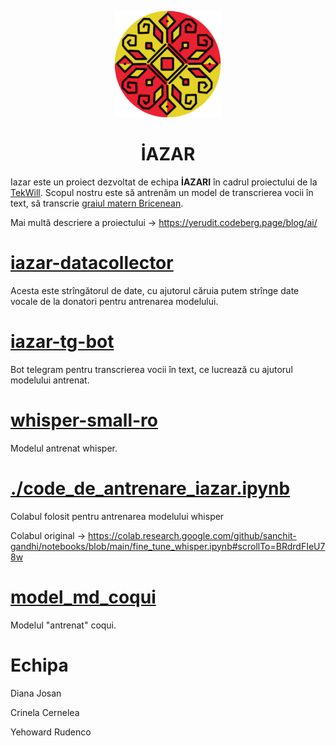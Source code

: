 <p align="center">
  <img src="./static/iazar-logo.png" alt="logo" height="170dp">
</p>


<h1 align="center">İAZAR</h1> 

Iazar este un proiect dezvoltat de echipa **İAZARI** în cadrul proiectului de la [TekWill](https://tekwill.md/).
Scopul nostru este să antrenăm un model de transcrierea vocii în text, să transcrie [graiul matern Bricenean](https://ro.wikipedia.org/wiki/Graiul_moldovenesc?lang=ro).

Mai multă descriere a proiectului -> https://yerudit.codeberg.page/blog/ai/

# [iazar-datacollector](https://github.com/Yehoward/iazar-datacollector)

Acesta este strîngătorul de date, cu ajutorul căruia putem strînge date vocale de la donatori pentru antrenarea modelului.

# [iazar-tg-bot](https://github.com/Yehoward/iazar-tg-bot)

Bot telegram pentru transcrierea vocii în text, ce lucrează cu ajutorul modelului antrenat.


# [whisper-small-ro](https://github.com/Yehoward/whisper-small-ro)

Modelul antrenat whisper.

# [./code_de_antrenare_iazar.ipynb](https://nbviewer.org/github/Yehoward/IAZAR/blob/master/code_de_antrenare_iazar.ipynb)

Colabul folosit pentru antrenarea modelului whisper

Colabul original -> https://colab.research.google.com/github/sanchit-gandhi/notebooks/blob/main/fine_tune_whisper.ipynb#scrollTo=BRdrdFIeU78w

# [model_md_coqui](https://github.com/Yehoward/model_md_coqui)

Modelul "antrenat" coqui.

# Echipa

Diana Josan

Crinela Cernelea

Yehoward Rudenco
